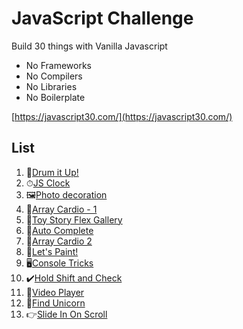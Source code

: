 # JavaScript Challenge

Build 30 things with Vanilla Javascript

- No Frameworks
- No Compilers
- No Libraries
- No Boilerplate

[https://javascript30.com/](https://javascript30.com/)

## List

1. 🥁[Drum it Up!](/Drum%20Kit)
2. ⏱[JS Clock](/Clock)
3. 🖼[Photo decoration](/CSS%20Variables)
4. 💪[Array Cardio - 1](/Array%20Cardio%20-%201)
5. 🚂[Toy Story Flex Gallery](/Toy%20Story%20Flex%20Gallery)
6. 👀[Auto Complete](/Auto%20Complete)
7. 💪[Array Cardio 2](/Array%20Cardio%20-%202)
8. 🎨[Let's Paint!](/HTML5%20Canvas)
9. 🖥[Console Tricks](/Dev%20Tools%20Domination)
10. ✔️[Hold Shift and Check](/Multiple%20Checkboxes)
11. 📼[Video Player](/Custom%20Video%20Player)
12. 🦄[Find Unicorn](/Key%20Sequence%20Detection)
13. 👉[Slide In On Scroll](/Slide%20In%20On%20Scroll)
